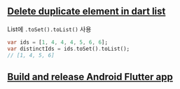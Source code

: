 ## [Delete duplicate element in dart list](https://stackoverflow.com/questions/12030613/how-to-delete-duplicates-in-a-dart-list-list-distinct)
List에 `.toSet().toList()` 사용
```dart
var ids = [1, 4, 4, 4, 5, 6, 6];
var distinctIds = ids.toSet().toList();
// [1, 4, 5, 6]
```

## [Build and release Android Flutter app](https://flutter.dev/docs/deployment/android)
